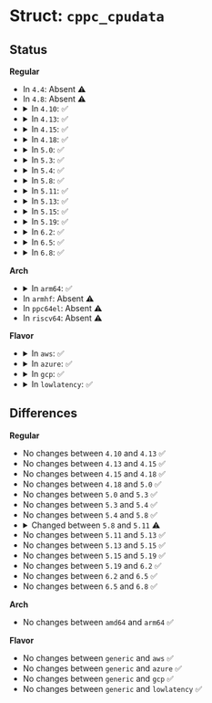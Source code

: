# Struct: <code>cppc_cpudata</code>

## Status
<b>Regular</b>
<ul>
<li>
In <code>4.4</code>: Absent ⚠️
</li>
<li>
In <code>4.8</code>: Absent ⚠️
</li>
<li>
<details>
<summary>In <code>4.10</code>: ✅</summary>

```c
struct cppc_cpudata {
    int cpu;
    struct cppc_perf_caps perf_caps;
    struct cppc_perf_ctrls perf_ctrls;
    struct cppc_perf_fb_ctrs perf_fb_ctrs;
    struct cpufreq_policy *cur_policy;
    unsigned int shared_type;
    cpumask_var_t shared_cpu_map;
};
```
</details>
</li>
<li>
<details>
<summary>In <code>4.13</code>: ✅</summary>

```c
struct cppc_cpudata {
    int cpu;
    struct cppc_perf_caps perf_caps;
    struct cppc_perf_ctrls perf_ctrls;
    struct cppc_perf_fb_ctrs perf_fb_ctrs;
    struct cpufreq_policy *cur_policy;
    unsigned int shared_type;
    cpumask_var_t shared_cpu_map;
};
```
</details>
</li>
<li>
<details>
<summary>In <code>4.15</code>: ✅</summary>

```c
struct cppc_cpudata {
    int cpu;
    struct cppc_perf_caps perf_caps;
    struct cppc_perf_ctrls perf_ctrls;
    struct cppc_perf_fb_ctrs perf_fb_ctrs;
    struct cpufreq_policy *cur_policy;
    unsigned int shared_type;
    cpumask_var_t shared_cpu_map;
};
```
</details>
</li>
<li>
<details>
<summary>In <code>4.18</code>: ✅</summary>

```c
struct cppc_cpudata {
    int cpu;
    struct cppc_perf_caps perf_caps;
    struct cppc_perf_ctrls perf_ctrls;
    struct cppc_perf_fb_ctrs perf_fb_ctrs;
    struct cpufreq_policy *cur_policy;
    unsigned int shared_type;
    cpumask_var_t shared_cpu_map;
};
```
</details>
</li>
<li>
<details>
<summary>In <code>5.0</code>: ✅</summary>

```c
struct cppc_cpudata {
    int cpu;
    struct cppc_perf_caps perf_caps;
    struct cppc_perf_ctrls perf_ctrls;
    struct cppc_perf_fb_ctrs perf_fb_ctrs;
    struct cpufreq_policy *cur_policy;
    unsigned int shared_type;
    cpumask_var_t shared_cpu_map;
};
```
</details>
</li>
<li>
<details>
<summary>In <code>5.3</code>: ✅</summary>

```c
struct cppc_cpudata {
    int cpu;
    struct cppc_perf_caps perf_caps;
    struct cppc_perf_ctrls perf_ctrls;
    struct cppc_perf_fb_ctrs perf_fb_ctrs;
    struct cpufreq_policy *cur_policy;
    unsigned int shared_type;
    cpumask_var_t shared_cpu_map;
};
```
</details>
</li>
<li>
<details>
<summary>In <code>5.4</code>: ✅</summary>

```c
struct cppc_cpudata {
    int cpu;
    struct cppc_perf_caps perf_caps;
    struct cppc_perf_ctrls perf_ctrls;
    struct cppc_perf_fb_ctrs perf_fb_ctrs;
    struct cpufreq_policy *cur_policy;
    unsigned int shared_type;
    cpumask_var_t shared_cpu_map;
};
```
</details>
</li>
<li>
<details>
<summary>In <code>5.8</code>: ✅</summary>

```c
struct cppc_cpudata {
    int cpu;
    struct cppc_perf_caps perf_caps;
    struct cppc_perf_ctrls perf_ctrls;
    struct cppc_perf_fb_ctrs perf_fb_ctrs;
    struct cpufreq_policy *cur_policy;
    unsigned int shared_type;
    cpumask_var_t shared_cpu_map;
};
```
</details>
</li>
<li>
<details>
<summary>In <code>5.11</code>: ✅</summary>

```c
struct cppc_cpudata {
    struct list_head node;
    struct cppc_perf_caps perf_caps;
    struct cppc_perf_ctrls perf_ctrls;
    struct cppc_perf_fb_ctrs perf_fb_ctrs;
    unsigned int shared_type;
    cpumask_var_t shared_cpu_map;
};
```
</details>
</li>
<li>
<details>
<summary>In <code>5.13</code>: ✅</summary>

```c
struct cppc_cpudata {
    struct list_head node;
    struct cppc_perf_caps perf_caps;
    struct cppc_perf_ctrls perf_ctrls;
    struct cppc_perf_fb_ctrs perf_fb_ctrs;
    unsigned int shared_type;
    cpumask_var_t shared_cpu_map;
};
```
</details>
</li>
<li>
<details>
<summary>In <code>5.15</code>: ✅</summary>

```c
struct cppc_cpudata {
    struct list_head node;
    struct cppc_perf_caps perf_caps;
    struct cppc_perf_ctrls perf_ctrls;
    struct cppc_perf_fb_ctrs perf_fb_ctrs;
    unsigned int shared_type;
    cpumask_var_t shared_cpu_map;
};
```
</details>
</li>
<li>
<details>
<summary>In <code>5.19</code>: ✅</summary>

```c
struct cppc_cpudata {
    struct list_head node;
    struct cppc_perf_caps perf_caps;
    struct cppc_perf_ctrls perf_ctrls;
    struct cppc_perf_fb_ctrs perf_fb_ctrs;
    unsigned int shared_type;
    cpumask_var_t shared_cpu_map;
};
```
</details>
</li>
<li>
<details>
<summary>In <code>6.2</code>: ✅</summary>

```c
struct cppc_cpudata {
    struct list_head node;
    struct cppc_perf_caps perf_caps;
    struct cppc_perf_ctrls perf_ctrls;
    struct cppc_perf_fb_ctrs perf_fb_ctrs;
    unsigned int shared_type;
    cpumask_var_t shared_cpu_map;
};
```
</details>
</li>
<li>
<details>
<summary>In <code>6.5</code>: ✅</summary>

```c
struct cppc_cpudata {
    struct list_head node;
    struct cppc_perf_caps perf_caps;
    struct cppc_perf_ctrls perf_ctrls;
    struct cppc_perf_fb_ctrs perf_fb_ctrs;
    unsigned int shared_type;
    cpumask_var_t shared_cpu_map;
};
```
</details>
</li>
<li>
<details>
<summary>In <code>6.8</code>: ✅</summary>

```c
struct cppc_cpudata {
    struct list_head node;
    struct cppc_perf_caps perf_caps;
    struct cppc_perf_ctrls perf_ctrls;
    struct cppc_perf_fb_ctrs perf_fb_ctrs;
    unsigned int shared_type;
    cpumask_var_t shared_cpu_map;
};
```
</details>
</li>
</ul>
<b>Arch</b>
<ul>
<li>
<details>
<summary>In <code>arm64</code>: ✅</summary>

```c
struct cppc_cpudata {
    int cpu;
    struct cppc_perf_caps perf_caps;
    struct cppc_perf_ctrls perf_ctrls;
    struct cppc_perf_fb_ctrs perf_fb_ctrs;
    struct cpufreq_policy *cur_policy;
    unsigned int shared_type;
    cpumask_var_t shared_cpu_map;
};
```
</details>
</li>
<li>
In <code>armhf</code>: Absent ⚠️
</li>
<li>
In <code>ppc64el</code>: Absent ⚠️
</li>
<li>
In <code>riscv64</code>: Absent ⚠️
</li>
</ul>
<b>Flavor</b>
<ul>
<li>
<details>
<summary>In <code>aws</code>: ✅</summary>

```c
struct cppc_cpudata {
    int cpu;
    struct cppc_perf_caps perf_caps;
    struct cppc_perf_ctrls perf_ctrls;
    struct cppc_perf_fb_ctrs perf_fb_ctrs;
    struct cpufreq_policy *cur_policy;
    unsigned int shared_type;
    cpumask_var_t shared_cpu_map;
};
```
</details>
</li>
<li>
<details>
<summary>In <code>azure</code>: ✅</summary>

```c
struct cppc_cpudata {
    int cpu;
    struct cppc_perf_caps perf_caps;
    struct cppc_perf_ctrls perf_ctrls;
    struct cppc_perf_fb_ctrs perf_fb_ctrs;
    struct cpufreq_policy *cur_policy;
    unsigned int shared_type;
    cpumask_var_t shared_cpu_map;
};
```
</details>
</li>
<li>
<details>
<summary>In <code>gcp</code>: ✅</summary>

```c
struct cppc_cpudata {
    int cpu;
    struct cppc_perf_caps perf_caps;
    struct cppc_perf_ctrls perf_ctrls;
    struct cppc_perf_fb_ctrs perf_fb_ctrs;
    struct cpufreq_policy *cur_policy;
    unsigned int shared_type;
    cpumask_var_t shared_cpu_map;
};
```
</details>
</li>
<li>
<details>
<summary>In <code>lowlatency</code>: ✅</summary>

```c
struct cppc_cpudata {
    int cpu;
    struct cppc_perf_caps perf_caps;
    struct cppc_perf_ctrls perf_ctrls;
    struct cppc_perf_fb_ctrs perf_fb_ctrs;
    struct cpufreq_policy *cur_policy;
    unsigned int shared_type;
    cpumask_var_t shared_cpu_map;
};
```
</details>
</li>
</ul>

## Differences
<b>Regular</b>
<ul>
<li>
No changes between <code>4.10</code> and <code>4.13</code> ✅
</li>
<li>
No changes between <code>4.13</code> and <code>4.15</code> ✅
</li>
<li>
No changes between <code>4.15</code> and <code>4.18</code> ✅
</li>
<li>
No changes between <code>4.18</code> and <code>5.0</code> ✅
</li>
<li>
No changes between <code>5.0</code> and <code>5.3</code> ✅
</li>
<li>
No changes between <code>5.3</code> and <code>5.4</code> ✅
</li>
<li>
No changes between <code>5.4</code> and <code>5.8</code> ✅
</li>
<li>
<details>
<summary>Changed between <code>5.8</code> and <code>5.11</code> ⚠️</summary>
<ul>
<li>
<b>Field added. </b>
<code>struct list_head node</code>
</li>
<li>
<b>Field removed. </b>
<code>int cpu</code>
</li>
<li>
<b>Field removed. </b>
<code>struct cpufreq_policy *cur_policy</code>
</li>
</ul>
</details>
</li>
<li>
No changes between <code>5.11</code> and <code>5.13</code> ✅
</li>
<li>
No changes between <code>5.13</code> and <code>5.15</code> ✅
</li>
<li>
No changes between <code>5.15</code> and <code>5.19</code> ✅
</li>
<li>
No changes between <code>5.19</code> and <code>6.2</code> ✅
</li>
<li>
No changes between <code>6.2</code> and <code>6.5</code> ✅
</li>
<li>
No changes between <code>6.5</code> and <code>6.8</code> ✅
</li>
</ul>
<b>Arch</b>
<ul>
<li>
No changes between <code>amd64</code> and <code>arm64</code> ✅
</li>
</ul>
<b>Flavor</b>
<ul>
<li>
No changes between <code>generic</code> and <code>aws</code> ✅
</li>
<li>
No changes between <code>generic</code> and <code>azure</code> ✅
</li>
<li>
No changes between <code>generic</code> and <code>gcp</code> ✅
</li>
<li>
No changes between <code>generic</code> and <code>lowlatency</code> ✅
</li>
</ul>

